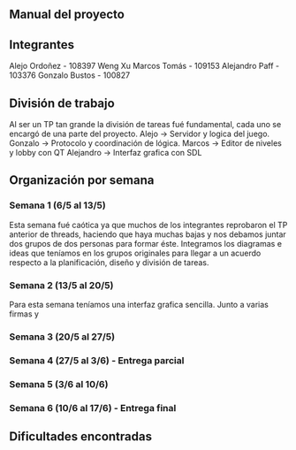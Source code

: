## Manual del proyecto


## Integrantes
Alejo Ordoñez - 108397
Weng Xu Marcos Tomás - 109153
Alejandro Paff - 103376
Gonzalo Bustos - 100827

## División de trabajo
Al ser un TP tan grande la división de tareas fué fundamental, cada uno se encargó de una parte del proyecto.
Alejo -> Servidor y logica del juego.
Gonzalo -> Protocolo y coordinación de lógica.
Marcos -> Editor de niveles y lobby con QT
Alejandro -> Interfaz grafica con SDL

## Organización por semana

### Semana 1 (6/5 al 13/5)
Esta semana fué caótica ya que muchos de los integrantes reprobaron el TP anterior de threads, haciendo que haya muchas bajas y nos debamos juntar dos grupos de dos personas para formar éste. Integramos los diagramas e ideas que teníamos en los grupos originales para llegar a un acuerdo respecto a la planificación, diseño y división de tareas.

### Semana 2 (13/5 al 20/5)
Para esta semana teníamos una interfaz grafica sencilla. Junto a varias firmas y 

### Semana 3 (20/5 al 27/5)

### Semana 4 (27/5 al 3/6) - Entrega parcial

### Semana 5 (3/6 al 10/6)

### Semana 6 (10/6 al 17/6) - Entrega final

## Dificultades encontradas
